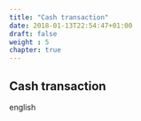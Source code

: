 ```yaml
---
title: "Cash transaction"
date: 2018-01-13T22:54:47+01:00
draft: false
weight : 5
chapter: true
---
```

## Cash transaction
english